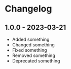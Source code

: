 # Changelog

## 1.0.0 - 2023-03-21

- Added something
- Changed something
- Fixed something
- Removed something
- Deprecated something
